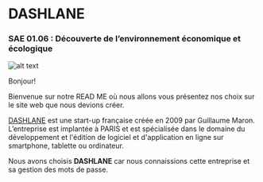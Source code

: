 # DASHLANE 

### SAE 01.06 : Découverte de l’environnement économique et écologique 

![alt text](https://www.google.com/url?sa=i&url=https%3A%2F%2Fwww.pcmag.com%2Freviews%2Fdashlane&psig=AOvVaw3EM8pzArF97r84iiTGHNo1&ust=1634907265529000&source=images&cd=vfe&ved=0CAsQjRxqFwoTCKimzavG2_MCFQAAAAAdAAAAABAK "Logo Dashlane")

  Bonjour! 
  
Bienvenue sur notre READ ME où nous allons vous présentez nos choix sur le site web que nous devions créer.

  [DASHLANE](https://www.dashlane.com/) est une start-up française créée en 2009 par Guillaume Maron.
L’entreprise est implantée à PARIS et est spécialisée dans le domaine du
développement et l'édition de logiciel et d'application en ligne sur smartphone,
tablette ou ordinateur. 

  Nous avons choisis **DASHLANE** car nous connaissions cette entreprise et sa gestion des mots de passe.



